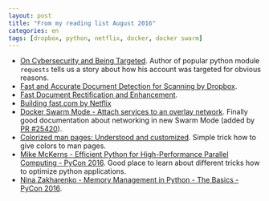 ```yaml
---
layout: post
title: "From my reading list August 2016"
categories: en
tags: [dropbox, python, netflix, docker, docker swarm]
---
```


- [On Cybersecurity and Being
  Targeted](http://www.kennethreitz.org/essays/on-cybersecurity-and-being-targeted).
  Author of popular python module `requests` tells us a story about how his
  account was targeted for obvious reasons.
- [Fast and Accurate Document Detection for Scanning by Dropbox](https://blogs.dropbox.com/tech/2016/08/fast-and-accurate-document-detection-for-scanning/).
- [Fast Document Rectification and Enhancement](https://blogs.dropbox.com/tech/2016/08/fast-document-rectification-and-enhancement/).
- [Building fast.com by Netflix](http://techblog.netflix.com/2016/08/building-fastcom.html)
- [Docker Swarm Mode - Attach services to an overlay network](https://github.com/sfsmithcha/docker/blob/190c1aa3a4ef26f89fb6244a4ec1c9af50cfdb5a/docs/swarm/networking.md).
    Finally good documentation about networking in new Swarm Mode (added by [PR #25420](https://github.com/docker/docker/pull/25420)).
- [Colorized man pages: Understood and customized](http://boredzo.org/blog/archives/2016-08-15/colorized-man-pages-understood-and-customized).
    Simple trick how to give colors to man pages.
- [Mike McKerns - Efficient Python for High-Performance Parallel Computing - PyCon 2016](https://www.youtube.com/watch?v=6zQhUlMYea4).
    Good place to learn about different tricks how to optimize python applications.
- [Nina Zakharenko - Memory Management in Python - The Basics - PyCon 2016](https://www.youtube.com/watch?v=F6u5rhUQ6dU).